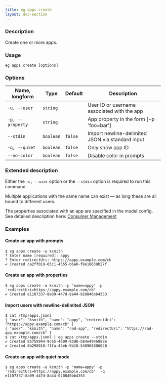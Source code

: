 ```yaml
---
title: eg apps create
layout: doc-section
---
```


### Description

Create one or more apps.

### Usage

```shell
eg apps create [options]
```

### Options

| Name, longform   | Type      | Default | Description                                      |
| ---              | ---       | ---     | ---                                              |
| `-u, --user`     | `string`  |         | User ID or username associated with the app      |
| `-p, --property` | `string`  |         | App property in the form [-p 'foo=bar']          |
| `--stdin`        | `boolean` | `false` | Import newline-delimited JSON via standard input |
| `-q, --quiet`    | `boolean` | `false` | Only show app ID                                 |
| `--no-color`     | `boolean` | `false` | Disable color in prompts                         |

### Extended description

Either the `-u, --user` option or the `--stdin` option is required to run this command.

Multiple applications with the same name can exist — as long these are all bound to different users.

The properties associated with an app are specified in the model config.
See detailed description here:
[Consumer Management](../../consumer-management)

### Examples

#### Create an app with prompts

```shell
$ eg apps create -u ksmith
? Enter name [required]: appy
? Enter redirectUri: https://appy.example.com/cb
✔ Created ca2ff018-65c1-4555-b6a8-f8e16638b27f
```

#### Create an app with properties

```shell
$ eg apps create -u ksmith -p 'name=appy' -p 'redirectUri=https://appy.example.com/cb'
✔ Created e1107337-8a09-447d-8a44-020846bb4353
```

#### Import users with newline-delimited JSON

```shell
$ cat /tmp/apps.jsonl
{ "user": "ksmith", "name": "appy", "redirectUri": "https://appy.example.com/cb" }
{ "user": "ksmith", "name": "rad-app", "redirectUri": "https://rad-app.example.com/cb" }
$ cat /tmp/apps.jsonl | eg apps create --stdin
✔ Created 85759944-9c65-4609-93d0-b84e4946888e
✔ Created 8b298010-f1fa-45eb-9b18-548965886048
```

#### Create an app with quiet mode

```shell
$ eg apps create -u ksmith -p 'name=appy' -p 'redirectUri=https://appy.example.com/cb'  -q
e1107337-8a09-447d-8a44-020846bb4353
```
